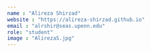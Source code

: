 ```yaml
---
name : "Alireza Shirzad"
website : "https://alireza-shirzad.github.io"
email : "alrshir@seas.upenn.edu"
role: "student"
image : "AlirezaS.jpg"
---
```

